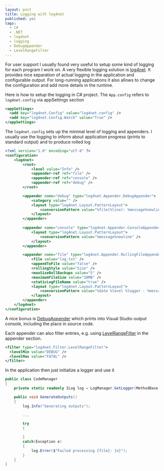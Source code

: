```yaml
---
layout: post
title: Logging with log4net
published: yes
tags:
  - C#
  - .NET
  - log4net
  - logging
  - DebugAppender
  - LevelRangeFilter
---
```

For user support I usually found very useful to setup some kind of logging for each program I work on. A very flexible logging solution is [log4net][1]. It provides nice separation of actual logging in the application and configurable output. For long-running applications it also allows to change the configuration and add more details in the runtime.

Here is how to setup the logging in C# project. The `App.config` refers to `log4net.config` via appSettings section

```xml
<appSettings>
  <add key="log4net.Config" value="log4net.config" />
  <add key="log4net.Config.Watch" value="True" />
</appSettings>
```

The `log4net.config` sets up the minimal level of logging and appenders. I usually use the logging to inform about application progress (prints to standard output) and to produce rolled log

```xml
<?xml version="1.0" encoding="utf-8" ?>
<configuration>
    <log4net>
        <root>
            <level value="Info" />
            <appender-ref ref="file" />
            <appender-ref ref="console" />
            <appender-ref ref="debug" />
        </root>

        <appender name="debug" type="log4net.Appender.DebugAppender">
            <category value="" />
            <layout type="log4net.Layout.PatternLayout">
                <conversionPattern value="%file(%line): %message%newline" />
            </layout>
        </appender>
        
        <appender name="console" type="log4net.Appender.ConsoleAppender">
            <layout type="log4net.Layout.PatternLayout">
                <conversionPattern value="%message%newline" />
            </layout>
        </appender>

        <appender name="file" type="log4net.Appender.RollingFileAppender">
            <file value="log.txt" />
            <appendToFile value="false" />
            <rollingStyle value="Size" />
            <maxSizeRollBackups value="5" />
            <maximumFileSize value="10MB" />
            <staticLogFileName value="true" />
            <layout type="log4net.Layout.PatternLayout">
                <conversionPattern value="%date %level %logger - %message%newline" />
            </layout>
        </appender>
    </log4net>
</configuration>
```

A nice bonus is [DebugAppender][3] which prints into Visual Studio output console, including the place in source code.

Each appender can also filter entries, e.g. using [LevelRangeFilter][2] in the appender section.

```xml
<filter type="log4net.Filter.LevelRangeFilter">
  <levelMin value="DEBUG" />
  <levelMax value="FATAL" />
</filter>
```

In the application then just initialize a logger and use it

```c#
public class CodeManager
{
    private static readonly ILog log = LogManager.GetLogger(MethodBase.GetCurrentMethod().DeclaringType);

    public void GenerateOutputs()
    {
        log.Info("Generating outputs");

        ...

        try 
        {

        }
        catch(Exception e) 
        {
            log.Error($"Failed processing {file}: {e}");
        }
    }
}
```

[1]: https://logging.apache.org/log4net/
[2]: https://logging.apache.org/log4net/release/sdk/html/T_log4net_Filter_LevelRangeFilter.htm
[3]: https://logging.apache.org/log4net/release/sdk/html/T_log4net_Appender_DebugAppender.htm

